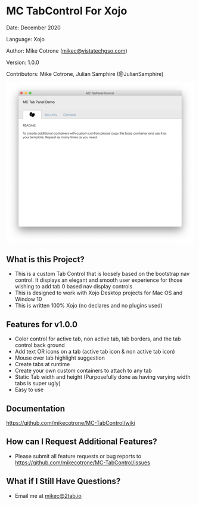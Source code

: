 MC TabControl For Xojo
======================

Date:           December 2020

Language:       Xojo 

Author:         Mike Cotrone (mikec@vistatechgso.com)

Version:        1.0.0

Contributors:   Mike Cotrone, Julian Samphire (@JulianSamphire)

 ![image](https://github.com/mikecotrone/MC-TabControl/blob/master/screenshots/mcTabPanelSS1.png)


What is this Project?
---------------------
- This is a custom Tab Control that is loosely based on the bootstrap nav control. It displays an elegant and smooth user experience for those wishing to add tab 0 based nav display controls
- This is designed to work with Xojo Desktop projects for Mac OS and Window 10
- This is written 100% Xojo (no declares and no plugins used)
  
  
Features for v1.0.0
---------------------
+ Color control for active tab, non active tab, tab borders, and the tab control back ground
+ Add text OR icons on a tab (active tab icon & non active tab icon)
+ Mouse over tab highlight suggestion
+ Create tabs at runtime
+ Create your own custom containers to attach to any tab
+ Static Tab width and height (Purposefully done as having varying width tabs is super ugly)
+ Easy to use

Documentation
---------------------
https://github.com/mikecotrone/MC-TabControl/wiki

How can I Request Additional Features?
---------------------
- Please submit all feature requests or bug reports to https://github.com/mikecotrone/MC-TabControl/issues

What if I Still Have Questions?
---------------------
- Email me at mikec@2tab.io
